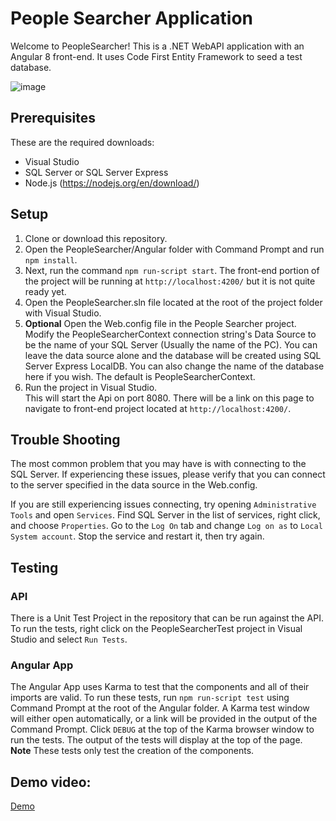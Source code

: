 
# People Searcher Application

Welcome to PeopleSearcher! This is a .NET WebAPI application with an Angular 8 front-end. It uses Code First Entity Framework to seed a test database.

![image](https://rmcute-people-searcher.s3.us-east-2.amazonaws.com/PeopleSearcherCapture1.PNG)

## Prerequisites 
These are the required downloads:
 - Visual Studio
 - SQL Server or SQL Server Express
 - Node.js (https://nodejs.org/en/download/)
 
 ## Setup
 
1. Clone or download this repository.
2. Open the PeopleSearcher/Angular folder with Command Prompt and run `npm install`.
3. Next, run the command `npm run-script start`. The front-end portion of the project will be running at `http://localhost:4200/` but it is not quite ready yet.
4. Open the PeopleSearcher.sln file located at the root of the project folder with Visual Studio. 
5. **Optional** Open the Web.config file in the People Searcher project. Modify the PeopleSearcherContext connection string's Data Source to be the name of your SQL Server (Usually the name of the PC). You can leave the data source alone and the database will be created using SQL Server Express LocalDB. You can also change the name of the database here if you wish. The default is PeopleSearcherContext. 
6.  Run the project in Visual Studio.  
    This will start the Api on port 8080. There will be a link on this page to navigate to front-end project located at `http://localhost:4200/`.

## Trouble Shooting

The most common problem that you may have is with connecting to the SQL Server.
If experiencing these issues, please verify that you can connect to the server specified in the data source in the Web.config.

If you are still experiencing issues connecting, try opening `Administrative Tools` and open `Services`.  Find SQL Server in the list of services, right click, and choose `Properties`.  Go to the `Log On` tab and change `Log on as` to `Local System account`. Stop the service and restart it, then try again.
 
## Testing

### API
There is a Unit Test Project in the repository that can be run against the API.
To run the tests, right click on the PeopleSearcherTest project in Visual Studio and select `Run Tests`.

### Angular App

The Angular App uses Karma to test that the components and all of their imports are valid.
To run these tests, run `npm run-script test` using Command Prompt at the root of the Angular folder.  A Karma test window will either open automatically, or a link will be provided in the output of the Command Prompt. Click `DEBUG` at the top of the Karma browser window to run the tests. The output of the tests will display at the top of the page. 
**Note** These tests only test the creation of the components.

## Demo video:
[Demo](https://rmcute-people-searcher.s3.us-east-2.amazonaws.com/PeopleSearcherApplication.mp4)
